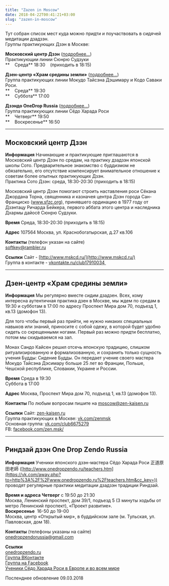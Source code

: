 ```yaml
---
title: "Zazen in Moscow"
date: 2018-04-22T00:41:21+03:00
slug: "zazen-in-moscow"
---
```


Тут собран список мест куда можно придти и поучаствовать в сидячей медитации дзадзэн.  
Группы практикующих Дзэн в Москве:

**Московский центр Дзэн**
([подробнее...](#mskcd))  
Практикующии линии Сюнрю Судзуки  
**    Среда** 18:30    (приходить в 18:15)

**Дзен-центр «Храм средины земли»** ([подробнее...](#kaisen))  
Группа практикующих линии Мокудо Тайсэна Дэшимару и Кодо Саваки Роси.  
**    Среда** 19:30  
**    Суббота** 17:00

**Дзэндо OneDrop Russia** ([подробнее...](#onedrop))  
Группа практикующих линии Сёдо Харада Роси  
**    Четверг** 19:50  
**    Воскресенье** 16:50

* * *

<a id="mskcd" name="mskcd"></a>

## Московский центр Дзэн

**Информация**
Начинающие и практикующие приглашаются в Московский центр Дзэн по средам, на практику дзадзэн японской школы Сото. Предварительное знакомство с буддизмом не обязательно, его отсутствие компенсирует внимательное отношение к советам более опытных практикующих Дзэн.  
Практика Сото Дзэн: среда, 18:30-20:30 (приходить в 18:15)

Московский центр Дзэн помогают строить наставления роси Сёкана Джордана Торна, священника и казначея центра Дзэн города Сан-Франциско (www.sfzc.org), принявшего ординацию в 1977 году от Дзэнтацу Ричарда Бейкера, первого аббата этого центра и наследника Дхармы дайосё Сюнрю Судзуки.

**Время**
Среда, 18:30-20:30 (приходить в 18:15)

**Адрес**
107564 Москва, ул. Краснобогатырская, д.27 кв.106

**Контакты**
(телефон указан на сайте)  
[softkey@rambler.ru](mailto:softkey@rambler.ru)

**Ссылки**
Сайт - [http://www.mskcd.ru/](http://www.mskcd.ru/)  
Группа в контакте - [vkontakte.ru/club17910034 ](http://vkontakte.ru/club17910034 )

* * *

<a id="kaisen" name="kaisen"></a>

## Дзен-центр «Храм средины земли»

**Информация**
Мы регулярно вместе сидим дзадзен. Всех, кому интересна аутентичная практика дзен в Москве, мы ждем по средам в 19:30 и субботам в 17:00 по адресу Проспект Мира дом 70, подъезд 1, кв.13 (домофон 13).

Для того чтобы первый раз прийти, не нужно никаких специальных навыков или знаний, приносите с собой одежу, в которой будет удобно сидеть со скрещенными ногами. Первый раз можно придти бесплатно, потом мы скидываемся на зал.

Монах Сандо Кайсен решил отсечь японскую традицию, слишком ритуализированную и формализованную, и сохранить только сущность учения Будды: Сидение Будды. Он передает учение своего мастера Мокудо Тайсэна Дэсимару больше 25 лет во Франции, Польше, Чешской республике, Словакии, Украине и России.

**Время**
Среда в 19:30  
Суббота в 17:00

**Адрес**
Москва, Проспект Мира дом 70, подъезд 1, кв.13 (домофон 13).

**Контакты**
По любым вопросам пишите на [moscow@zen-kaisen.ru](mailto:moscow@zen-kaisen.ru)

**Ссылки**
Сайт: [zen-kaisen.ru](http://zen-kaisen.ru)  
Группа практикующих в Москве: [vk.com/zenmsk](http://vk.com/zenmsk)  
Основная группа: [vk.com/club6675279](http://vk.com/club6675279)  
FB: [facebook.com/zen.msk/](https://www.facebook.com/zen.msk)  

* * *

<a id="onedrop" name="onedrop"></a>

## Риндзай дзэн One Drop Zendo Russia

**Информация**
Ученики японского дзэн-мастера Сёдо Харада Роси 正道原田老師 ([http://www.onedropzendo.ru/teachers.htm](https://vk.com/away.php?to=http%3A%2F%2Fwww.onedropzendo.ru%2Fteachers.htm&cc_key=)) проводят регулярные практики медитации дзадзэн традиции Риндзай.

**Время и адреса**
**Четверг** с 19:50 до 21:30  
Москва, Ленинский проспект, дом 39/1, подъезд 5 (3 минуты ходьбы от метро Ленинский проспект), «Проект развитие».  
**Воскресенье**  16-50 до 19-00  
Москва, центр «Открытый мир», в буддийском зале (м. Тульская, ул. Павловская, дом 18).  

**Контакты**
(телефоны указаны на сайте)  
[onedropzendorussia@gmail.com](mailto:onedropzendorussia@gmail.com)

**Ссылки**<br/>
[onedropzendo.ru](http://onedropzendo.ru)  
[Группа ВКонтакте](http://vkontakte.ru/onedropzendorussia#/club10607242)  
[Группа на Facebook](http://www.facebook.com/groups/228754007156304/)  
[Ученики Сёдо Харада Роси в Европе и во всем мире](http://onedropzen.org/)  

Посленднее обновление 09.03.2018
